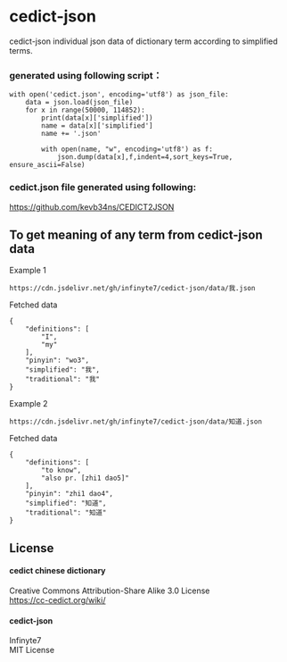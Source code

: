 # cedict-json

cedict-json individual json data of dictionary term according to simplified terms.

### generated using following script：
```
with open('cedict.json', encoding='utf8') as json_file:
    data = json.load(json_file)
    for x in range(50000, 114852):
        print(data[x]['simplified'])
        name = data[x]['simplified']
        name += '.json'
        
        with open(name, "w", encoding='utf8') as f:
            json.dump(data[x],f,indent=4,sort_keys=True, ensure_ascii=False)
```
 
### cedict.json file generated using following:
https://github.com/kevb34ns/CEDICT2JSON

## To get meaning of any term from cedict-json data
Example 1
```
https://cdn.jsdelivr.net/gh/infinyte7/cedict-json/data/我.json
```
Fetched data
```
{
    "definitions": [
        "I",
        "my"
    ],
    "pinyin": "wo3",
    "simplified": "我",
    "traditional": "我"
}
```
Example 2
```
https://cdn.jsdelivr.net/gh/infinyte7/cedict-json/data/知道.json
```
Fetched data
```
{
    "definitions": [
        "to know",
        "also pr. [zhi1 dao5]"
    ],
    "pinyin": "zhi1 dao4",
    "simplified": "知道",
    "traditional": "知道"
}
```

## License
#### cedict chinese dictionary
Creative Commons Attribution-Share Alike 3.0 License
<br>https://cc-cedict.org/wiki/

#### cedict-json
Infinyte7
<br>MIT License
